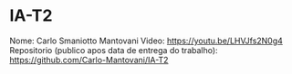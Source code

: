 # IA-T2
Nome: Carlo Smaniotto Mantovani
Video: https://youtu.be/LHVJfs2N0g4
Repositorio (publico apos data de entrega do trabalho): https://github.com/Carlo-Mantovani/IA-T2